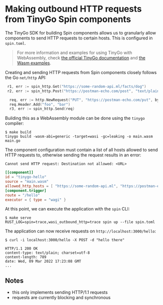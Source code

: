 # Making outbound HTTP requests from TinyGo Spin components

The TinyGo SDK for building Spin components allows us to granularly allow
components to send HTTP requests to certain hosts. This is configured in
`spin.toml`.

> For more information and examples for using TinyGo with WebAssembly, check
> [the official TinyGo documentation](https://tinygo.org/docs/guides/webassembly/)
> and
> [the Wasm examples](https://github.com/tinygo-org/tinygo/tree/release/src/examples/wasm).

Creating and sending HTTP requests from Spin components closely follows the Go
`net/http` API:

```go
 r1, err := spin_http.Get("https://some-random-api.ml/facts/dog")
 r2, err := spin_http.Post("https://postman-echo.com/post", "text/plain", bytes.NewBufferString("Hello there!"))

  req, err := http.NewRequest("PUT", "https://postman-echo.com/put", bytes NewBufferString("General Kenobi!"))
  req.Header.Add("foo", "bar")
  r3, err := spin_http.Send(req)
```

Building this as a WebAssembly module can be done using the `tinygo` compiler:

```shell
$ make build
tinygo build -wasm-abi=generic -target=wasi -gc=leaking -o main.wasm main.go
```

The component configuration must contain a list of all hosts allowed to send
HTTP requests to, otherwise sending the request results in an error:

```
Cannot send HTTP request: Destination not allowed: <URL>
```

```toml
[[component]]
id = "tinygo-hello"
source = "main.wasm"
allowed_http_hosts = [ "https://some-random-api.ml", "https://postman-echo.com" ]
[component.trigger]
route = "/hello"
executor = { type = "wagi" }
```

At this point, we can execute the application with the `spin` CLI:

```shell
$ make serve
RUST_LOG=spin=trace,wasi_outbound_http=trace spin up --file spin.toml
```

The application can now receive requests on `http://localhost:3000/hello`:

```shell
$ curl -i localhost:3000/hello -X POST -d "hello there"

HTTP/1.1 200 OK
content-type: text/plain; charset=utf-8
content-length: 789
date: Wed, 09 Mar 2022 17:23:08 GMT
...
```

## Notes

- this only implements sending HTTP/1.1 requests
- requests are currently blocking and synchronous
